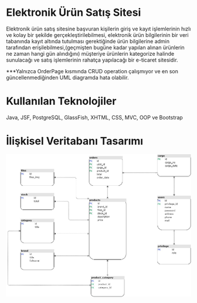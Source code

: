 # Elektronik Ürün Satış Sitesi

   <p> Elektronik ürün satış sitesine başvuran kişilerin giriş ve kayıt işlemlerinin hızlı ve kolay bir şekilde gerçekleştirilebilmesi, elektronik ürün bilgilerinin bir veri tabanında kayıt altında tutulması gerektiğinde ürün bilgilerine admin tarafından erişilebilmesi,(geçmişten bugüne kadar yapılan alınan ürünlerin ne zaman hangi gün alındığını) müşteriye ürünlerin kategorize halinde sunulacağı ve satış işlemlerinin rahatça yapılacağı bir e-ticaret sitesidir. </p>
   
   <p> ***Yalnızca OrderPage kısmında CRUD operation çalışmıyor ve en son güncellenmediğinden UML diagramda hata olabilir. </p>
   
 # Kullanılan Teknolojiler
   Java, 
   JSF,
   PostgreSQL,
   GlassFish,
   XHTML,
   CSS,
   MVC,
   OOP
   ve 
   Bootstrap


# İlişkisel Veritabanı Tasarımı

![Veri Tabanı Tasarımı](./docs/UML.jpg)
